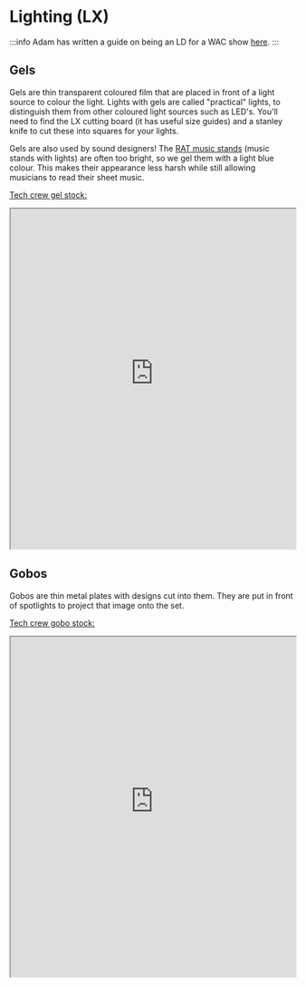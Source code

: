 # Lighting (LX)

:::info
Adam has written a guide on being an LD for a WAC show [here](/wiki/disciplines/lx/how-to-ld).
:::

## Gels

Gels are thin transparent coloured film that are placed in front of a light source to colour the light. Lights with gels are called "practical" lights, to distinguish them from other coloured light sources such as LED's. You'll need to find the LX cutting board (it has useful size guides) and a stanley knife to cut these into squares for your lights.

Gels are also used by sound designers! The [RAT music stands](https://www.ratstands.com/product/shop-opera-stand/) (music stands with lights) are often too bright, so we gel them with a light blue colour. This makes their appearance less harsh while still allowing musicians to read their sheet music.

[Tech crew gel stock:](https://www.warwicktechcrew.co.uk/lx-catalogue/gels/)
<iframe
  src="https://www.warwicktechcrew.co.uk/lx-catalogue/gels/"
  width="100%"
  height="600">
</iframe>

## Gobos
Gobos are thin metal plates with designs cut into them. They are put in front of spotlights to project that image onto the set. 

[Tech crew gobo stock:](https://www.warwicktechcrew.co.uk/lx-catalogue/gobos/)
<iframe
  src="https://www.warwicktechcrew.co.uk/lx-catalogue/gobos/"
  width="100%"
  height="600">
</iframe>